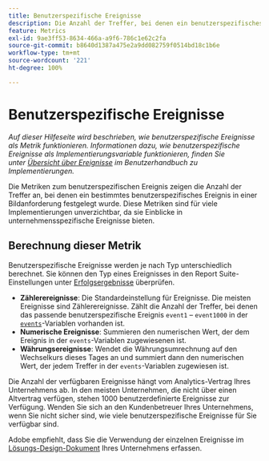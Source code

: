```yaml
---
title: Benutzerspezifische Ereignisse
description: Die Anzahl der Treffer, bei denen ein benutzerspezifisches Ereignis vorhanden ist.
feature: Metrics
exl-id: 9ae3ff53-8634-466a-a9f6-786c1e62c2fa
source-git-commit: b8640d1387a475e2a9dd082759f0514bd18c1b6e
workflow-type: tm+mt
source-wordcount: '221'
ht-degree: 100%

---
```


# Benutzerspezifische Ereignisse

*Auf dieser Hilfeseite wird beschrieben, wie benutzerspezifische Ereignisse als Metrik funktionieren. Informationen dazu, wie benutzerspezifische Ereignisse als Implementierungsvariable funktionieren, finden Sie unter [Übersicht über Ereignisse](/help/implement/vars/page-vars/events/events-overview.md) im Benutzerhandbuch zu Implementierungen.*

Die Metriken zum benutzerspezifischen Ereignis zeigen die Anzahl der Treffer an, bei denen ein bestimmtes benutzerspezifisches Ereignis in einer Bildanforderung festgelegt wurde. Diese Metriken sind für viele Implementierungen unverzichtbar, da sie Einblicke in unternehmensspezifische Ereignisse bieten.

## Berechnung dieser Metrik

Benutzerspezifische Ereignisse werden je nach Typ unterschiedlich berechnet. Sie können den Typ eines Ereignisses in den Report Suite-Einstellungen unter [Erfolgsergebnisse](/help/admin/admin/c-manage-report-suites/c-edit-report-suites/conversion-var-admin/c-success-events/success-event.md) überprüfen.

* **Zählerereignisse**: Die Standardeinstellung für Ereignisse. Die meisten Ereignisse sind Zählerereignisse. Zählt die Anzahl der Treffer, bei denen das passende benutzerspezifische Ereignis `event1` – `event1000` in der [`events`](/help/implement/vars/page-vars/events/events-overview.md)-Variablen vorhanden ist.
* **Numerische Ereignisse**: Summieren den numerischen Wert, der dem Ereignis in der `events`-Variablen zugewiesenen ist.
* **Währungsereignisse**: Wendet die Währungsumrechnung auf den Wechselkurs dieses Tages an und summiert dann den numerischen Wert, der jedem Treffer in der `events`-Variablen zugewiesen ist.

Die Anzahl der verfügbaren Ereignisse hängt vom Analytics-Vertrag Ihres Unternehmens ab. In den meisten Unternehmen, die nicht über einen Altvertrag verfügen, stehen 1000 benutzerdefinierte Ereignisse zur Verfügung. Wenden Sie sich an den Kundenbetreuer Ihres Unternehmens, wenn Sie nicht sicher sind, wie viele benutzerspezifische Ereignisse für Sie verfügbar sind.

Adobe empfiehlt, dass Sie die Verwendung der einzelnen Ereignisse im [Lösungs-Design-Dokument](/help/implement/prepare/solution-design.md) Ihres Unternehmens erfassen.
